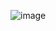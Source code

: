 ![image](https://user-images.githubusercontent.com/52261474/92289445-59c0d880-eec5-11ea-9831-084c97be041d.png)
